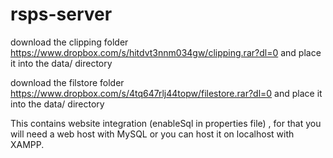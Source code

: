 # rsps-server

download the clipping folder https://www.dropbox.com/s/hitdvt3nnm034gw/clipping.rar?dl=0 and place it into the data/ directory

download the filstore folder https://www.dropbox.com/s/4tq647rlj44topw/filestore.rar?dl=0 and place it into the data/ directory

This contains website integration (enableSql in properties file) , for that you will need a web host with MySQL or you can host it on localhost with XAMPP. 
